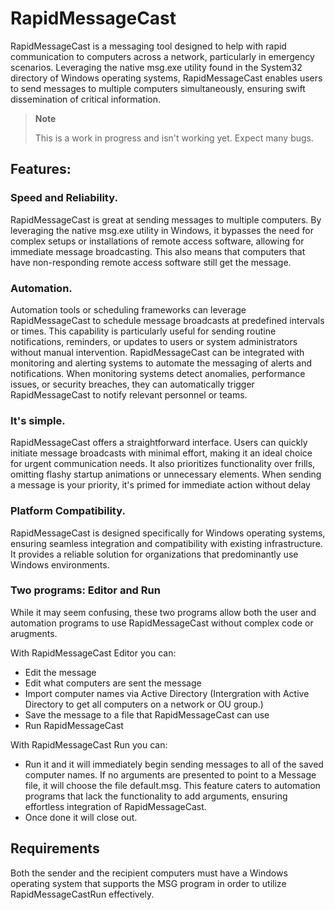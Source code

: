 # RapidMessageCast
RapidMessageCast is a messaging tool designed to help with rapid communication to computers across a network, particularly in emergency scenarios. Leveraging the native msg.exe utility found in the System32 directory of Windows operating systems, RapidMessageCast enables users to send messages to multiple computers simultaneously, ensuring swift dissemination of critical information.

> **Note**
> 
> This is a work in progress and isn't working yet. Expect many bugs.

## Features:

### Speed and Reliability.
RapidMessageCast is great at sending messages to multiple computers. By leveraging the native msg.exe utility in Windows, it bypasses the need for complex setups or installations of remote access software, allowing for immediate message broadcasting. This also means that computers that have non-responding remote access software still get the message.

### Automation.
Automation tools or scheduling frameworks can leverage RapidMessageCast to schedule message broadcasts at predefined intervals or times. This capability is particularly useful for sending routine notifications, reminders, or updates to users or system administrators without manual intervention.
RapidMessageCast can be integrated with monitoring and alerting systems to automate the messaging of alerts and notifications. When monitoring systems detect anomalies, performance issues, or security breaches, they can automatically trigger RapidMessageCast to notify relevant personnel or teams.

### It's simple.
RapidMessageCast offers a straightforward interface. Users can quickly initiate message broadcasts with minimal effort, making it an ideal choice for urgent communication needs.
It also prioritizes functionality over frills, omitting flashy startup animations or unnecessary elements. When sending a message is your priority, it's primed for immediate action without delay

### Platform Compatibility.
RapidMessageCast is designed specifically for Windows operating systems, ensuring seamless integration and compatibility with existing infrastructure. It provides a reliable solution for organizations that predominantly use Windows environments.

### Two programs: Editor and Run
While it may seem confusing, these two programs allow both the user and automation programs to use RapidMessageCast without complex code or arugments.

With RapidMessageCast Editor you can:
- Edit the message
- Edit what computers are sent the message
- Import computer names via Active Directory (Intergration with Active Directory to get all computers on a network or OU group.)
- Save the message to a file that RapidMessageCast can use
- Run RapidMessageCast

With RapidMessageCast Run you can:
- Run it and it will immediately begin sending messages to all of the saved computer names. If no arguments are presented to point to a Message file, it will choose the file default.msg. This feature caters to automation programs that lack the functionality to add arguments, ensuring effortless integration of RapidMessageCast.
- Once done it will close out.

## Requirements
Both the sender and the recipient computers must have a Windows operating system that supports the MSG program in order to utilize RapidMessageCastRun effectively.
